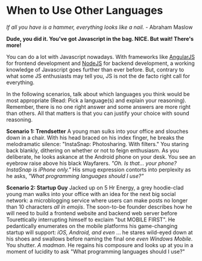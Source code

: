 # When to Use Other Languages

*If all you have is a hammer, everything looks like a nail.* - Abraham Maslow

**Dude, you did it. You've got Javascript in the bag. NICE. But wait! There's more!**

You can do a lot with Javascript nowadays. With frameworks like [AngularJS](https://angularjs.org/) for frontend development and [NodeJS](https://nodejs.org/en/) for backend development, a working knowledge of Javascript goes further than ever before. But, contrary to what some JS enthusiasts may tell you, JS is not the de facto right call for everything. 

In the following scenarios, talk about which languages you think would be most appropriate (Read: Pick a language(s) and explain your reasoning). Remember, there is no one right answer and some answers are more right than others. All that matters is that you can justify your choice with sound reasoning.

**Scenario 1: Trendsetter**
A young man sulks into your office and slouches down in a chair. With his head braced on his index finger, he breaks the melodramatic silence: "InstaSnap: Photosharing. With filters." You staring back blankly, dithering on whether or not to feign enthusiasm. As you deliberate, he looks askance at the Android phone on your desk. You see an eyebrow raise above his black Wayfarers. *"Oh. Is that... your phone? InstaSnap is iPhone only."* His smug expression contorts into perplexity as he asks, *"What programming languages should I use?"*

**Scenario 2: Startup Guy**
Jacked up on 5 Hr Energy, a grey hoodie-clad young man walks into your office with an idea for the next big social network: a microblogging service where users can make posts no longer than 10 characters *all in emojis*. The soon-to-be founder describes how he will need to build a frontend website and backend web server before Tourettically interrupting himself to exclaim "but MOBILE FIRST". He pedantically enumerates on the mobile platforms his game-changing startup will support: *iOS, Android, and even* ... he stares wild-eyed down at his shoes and swallows before naming the final one *even Windows Mobile*. You shutter. *A madman*. He regains his composure and looks up at you in a moment of lucidity to ask "What programming languages should I use?"

